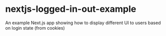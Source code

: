 # nextjs-logged-in-out-example

An example Next.js app showing how to display different UI to users based on login state (from cookies)
